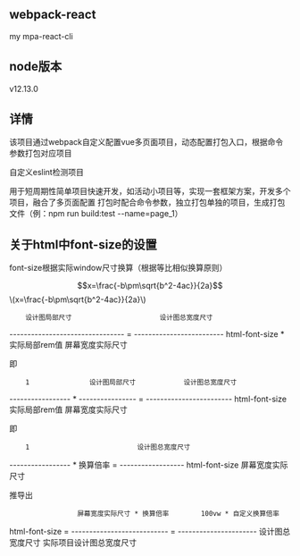 ## webpack-react
my mpa-react-cli

## node版本
v12.13.0

## 详情
该项目通过webpack自定义配置vue多页面项目，动态配置打包入口，根据命令参数打包对应项目

自定义eslint检测项目

用于短周期性简单项目快速开发，如活动小项目等，实现一套框架方案，开发多个项目，融合了多页面配置
打包时配合命令参数，独立打包单独的项目，生成打包文件（例：npm run build:test --name=page_1）

## 关于html中font-size的设置
font-size根据实际window尺寸换算（根据等比相似换算原则）
<script type="text/javascript" src="http://cdn.mathjax.org/mathjax/latest/MathJax.js?config=default"></script>
$$x=\frac{-b\pm\sqrt{b^2-4ac}}{2a}$$
\\(x=\frac{-b\pm\sqrt{b^2-4ac}}{2a}\\)

        设计图局部尺寸                      设计图总宽度尺寸               
--------------------------------  =  -------------------------
  html-font-size * 实际局部rem值            屏幕宽度实际尺寸

即 

        1               设计图局部尺寸            设计图总宽度尺寸               
-----------------  *  ----------------  =  ------------------------
  html-font-size        实际局部rem值            屏幕宽度实际尺寸

即

        1                           设计图总宽度尺寸               
-----------------  *  换算倍率  =  ------------------
  html-font-size                   屏幕宽度实际尺寸

推导出

                     屏幕宽度实际尺寸 * 换算倍率        100vw * 自定义换算倍率    
html-font-size  =  ---------------------------  =  ----------------------
                          设计图总宽度尺寸             实际项目设计图总宽度尺寸

